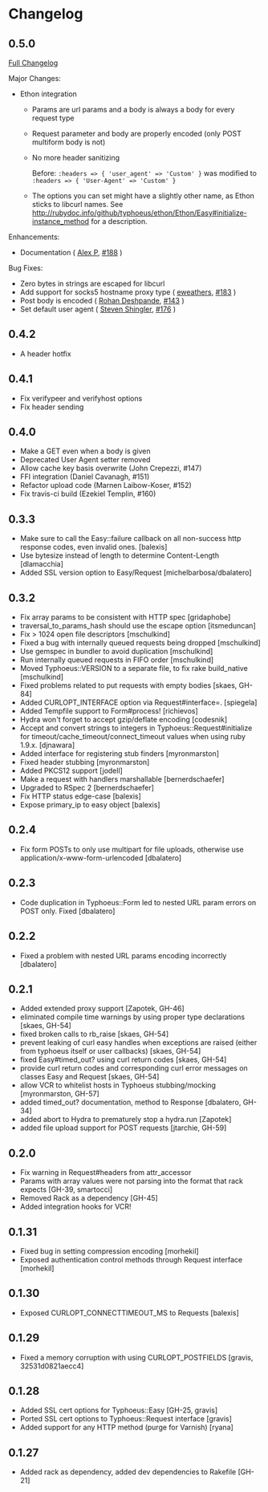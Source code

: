 # Changelog

## 0.5.0

[Full Changelog](http://github.com/typhoeus/typhoeus/compare/v0.4.2...master)

Major Changes:

* Ethon integration
  * Params are url params and a body is always a body for every request type
  * Request parameter and body are properly encoded (only POST multiform body is not)
  * No more header sanitizing

      Before: `:headers => { 'user_agent' => 'Custom' }` was modified to
        `:headers => { 'User-Agent' => 'Custom' }`

  * The options you can set might have a slightly other name, as Ethon sticks to
    libcurl names. See
    http://rubydoc.info/github/typhoeus/ethon/Ethon/Easy#initialize-instance_method
    for a description.

Enhancements:

* Documentation
  ( [Alex P](https://github.com/ifesdjeen), [\#188](https://github.com/typhoeus/typhoeus/issues/188) )

Bug Fixes:

* Zero bytes in strings are escaped for libcurl
* Add support for socks5 hostname proxy type
  ( [eweathers](https://github.com/eweathers), [\#183](https://github.com/typhoeus/typhoeus/issues/183) )
* Post body is encoded
  ( [Rohan Deshpande](https://github.com/rdeshpande), [\#143](https://github.com/typhoeus/typhoeus/issues/143) )
* Set default user agent
  ( [Steven Shingler](https://github.com/sshingler), [\#176](https://github.com/typhoeus/typhoeus/issues/176) )

## 0.4.2
* A header hotfix

## 0.4.1
* Fix verifypeer and verifyhost options
* Fix header sending

## 0.4.0
* Make a GET even when a body is given
* Deprecated User Agent setter removed
* Allow cache key basis overwrite (John Crepezzi, #147)
* FFI integration (Daniel Cavanagh, #151)
* Refactor upload code (Marnen Laibow-Koser, #152)
* Fix travis-ci build (Ezekiel Templin, #160)

## 0.3.3
* Make sure to call the Easy::failure callback on all non-success http response codes, even invalid ones. [balexis]
* Use bytesize instead of length to determine Content-Length [dlamacchia]
* Added SSL version option to Easy/Request [michelbarbosa/dbalatero]

## 0.3.2
* Fix array params to be consistent with HTTP spec [gridaphobe]
* traversal\_to\_params\_hash should use the escape option [itsmeduncan]
* Fix > 1024 open file descriptors [mschulkind]
* Fixed a bug with internally queued requests being dropped [mschulkind]
* Use gemspec in bundler to avoid duplication [mschulkind]
* Run internally queued requests in FIFO order [mschulkind]
* Moved Typhoeus::VERSION to a separate file, to fix rake build\_native [mschulkind]
* Fixed problems related to put requests with empty bodies [skaes, GH-84]
* Added CURLOPT\_INTERFACE option via Request#interface=. [spiegela]
* Added Tempfile support to Form#process! [richievos]
* Hydra won't forget to accept gzip/deflate encoding [codesnik]
* Accept and convert strings to integers in Typhoeus::Request#initialize for timeout/cache\_timeout/connect\_timeout values when using ruby 1.9.x. [djnawara]
* Added interface for registering stub finders [myronmarston]
* Fixed header stubbing [myronmarston]
* Added PKCS12 support [jodell]
* Make a request with handlers marshallable [bernerdschaefer]
* Upgraded to RSpec 2 [bernerdschaefer]
* Fix HTTP status edge-case [balexis]
* Expose primary\_ip to easy object [balexis]

## 0.2.4
* Fix form POSTs to only use multipart for file uploads, otherwise use application/x-www-form-urlencoded [dbalatero]

## 0.2.3
* Code duplication in Typhoeus::Form led to nested URL param errors on POST only. Fixed [dbalatero]

## 0.2.2
* Fixed a problem with nested URL params encoding incorrectly [dbalatero]

## 0.2.1
* Added extended proxy support [Zapotek, GH-46]
* eliminated compile time warnings by using proper type declarations [skaes, GH-54]
* fixed broken calls to rb\_raise [skaes, GH-54]
* prevent leaking of curl easy handles when exceptions are raised (either from typhoeus itself or user callbacks) [skaes, GH-54]
* fixed Easy#timed\_out? using curl return codes [skaes, GH-54]
* provide curl return codes and corresponding curl error messages on classes Easy and Request [skaes, GH-54]
* allow VCR to whitelist hosts in Typhoeus stubbing/mocking [myronmarston, GH-57]
* added timed\_out? documentation, method to Response [dbalatero, GH-34]
* added abort to Hydra to prematurely stop a hydra.run [Zapotek]
* added file upload support for POST requests [jtarchie, GH-59]

## 0.2.0
* Fix warning in Request#headers from attr\_accessor
* Params with array values were not parsing into the format that rack expects [GH-39, smartocci]
* Removed Rack as a dependency [GH-45]
* Added integration hooks for VCR!

## 0.1.31
* Fixed bug in setting compression encoding [morhekil]
* Exposed authentication control methods through Request interface [morhekil]

## 0.1.30
* Exposed CURLOPT\_CONNECTTIMEOUT\_MS to Requests [balexis]

## 0.1.29
* Fixed a memory corruption with using CURLOPT\_POSTFIELDS [gravis,
32531d0821aecc4]

## 0.1.28
* Added SSL cert options for Typhoeus::Easy [GH-25, gravis]
* Ported SSL cert options to Typhoeus::Request interface [gravis]
* Added support for any HTTP method (purge for Varnish) [ryana]

## 0.1.27
* Added rack as dependency, added dev dependencies to Rakefile [GH-21]
